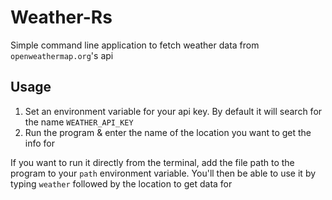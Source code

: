 # Weather-Rs

Simple command line application to fetch weather data from `openweathermap.org`'s api

## Usage

1. Set an environment variable for your api key. By default it will search for the name `WEATHER_API_KEY`
2. Run the program & enter the name of the location you want to get the info for

If you want to run it directly from the terminal, add the file path to the program to your `path` environment variable. You'll then be able to use it by typing `weather` followed by the location to get data for

